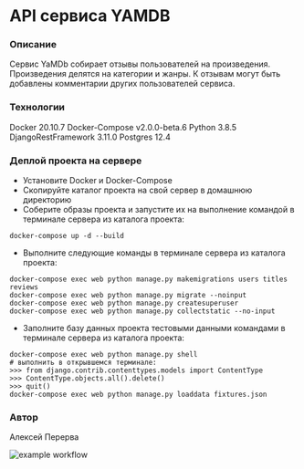 # API сервиса YAMDB
### Описание
Сервис YaMDb собирает отзывы пользователей на произведения. Произведения делятся на категории и жанры.
К отзывам могут быть добавлены комментарии других пользователей сервиса.
### Технологии
Docker 20.10.7
Docker-Compose v2.0.0-beta.6
Python 3.8.5
DjangoRestFramework 3.11.0
Postgres 12.4

### Деплой проекта на сервере
- Установите Docker и Docker-Compose
- Скопируйте каталог проекта на свой сервер в домашнюю директорию
- Соберите образы проекта и запустите их на выполнение командой в терминале сервера из каталога проекта:
```
docker-compose up -d --build
``` 
- Выполните следующие команды в терминале сервера из каталога проекта:
```
docker-compose exec web python manage.py makemigrations users titles reviews
docker-compose exec web python manage.py migrate --noinput
docker-compose exec web python manage.py createsuperuser
docker-compose exec web python manage.py collectstatic --no-input 
``` 
- Заполните базу данных проекта тестовыми данными командами в терминале сервера из каталога проекта:
```
docker-compose exec web python manage.py shell  
# выполнить в открывшемся терминале:
>>> from django.contrib.contenttypes.models import ContentType
>>> ContentType.objects.all().delete()
>>> quit()
docker-compose exec web python manage.py loaddata fixtures.json 
```
### Автор
Алексей Перерва

![example workflow](https://github.com/AsimkumarRU/yamdb_final/actions/workflows/yamdb_workflow.yml/badge.svg)